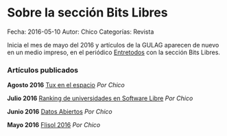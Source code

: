 Sobre la sección Bits Libres
=============================

Fecha: 2016-05-10
Autor:  Chico
Categorías: Revista

Inicia el mes de mayo del 2016 y artículos de la GULAG aparecen de nuevo en un medio impreso, en el periódico [Entretodos](http://periodicoentretodos.com/) con la sección Bits Libres.

<!-- break -->

### Artículos publicados

**Agosto 2016** [Tux en el espacio](http://www.gulag.org.mx/entradas/2016-08-10-Bits-Libres-Tux-Espacio.html) _Por Chico_

**Julio 2016** [Ranking de universidades en Software Libre](http://www.gulag.org.mx/entradas/2016-07-05-Bits-Libres-RuSL.html) _Por Chico_

**Junio 2016** [Datos Abiertos](http://www.gulag.org.mx/entradas/2016-06-14-Bits-Libres-Datos-Abiertos.html) _Por Chico_

**Mayo 2016** [Flisol 2016](http://www.gulag.org.mx/entradas/2016-05-10-Bits-Libres-Flisol-2016.html) _Por Chico_


